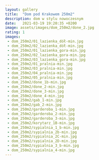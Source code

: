 ```yaml
---
layout: gallery
title:  "Dom pod Krakowem 250m2"
description: dom w stylu nowoczesnym
date:   2021-03-19 19:20:35 +0200
image: assets/images/dom_250m2/done_2.jpg
rating: 1
images: 
 - dom_250m2/01_lazienka_dół-min.jpg
 - dom_250m2/02_lazienka_dół-min.jpg
 - dom_250m2/01_lazienka_gora-min.jpg
 - dom_250m2/02_lazienka_gora-min.jpg
 - dom_250m2/03_lazienka_gora-min.jpg
 - dom_250m2/01_pralnia-min.jpg
 - dom_250m2/03_pralnia-min.jpg
 - dom_250m2/04_pralnia-min.jpg
 - dom_250m2/05_pralnia-min.jpg
 - dom_250m2/done_1b-min.jpg
 - dom_250m2/done_2-min.jpg
 - dom_250m2/done_3-min.jpg
 - dom_250m2/done_4-min.jpg
 - dom_250m2/gab_1-min.jpg
 - dom_250m2/gab_2-min.jpg
 - dom_250m2/garderoba_1-min.jpg
 - dom_250m2/garderoba_2-min.jpg
 - dom_250m2/garderoba_3-min.jpg
 - dom_250m2/korytarz_1B-min.jpg
 - dom_250m2/sypialnia_1_b-min.jpg
 - dom_250m2/sypialnia_2b-min.jpg
 - dom_250m2/sypialnia_2C-min.jpg
 - dom_250m2/sypialnia_2D-min.jpg
 - dom_250m2/sypialnia_3_b-min.jpg
 - dom_250m2/sypialnia_4-min.jpg
---
```

